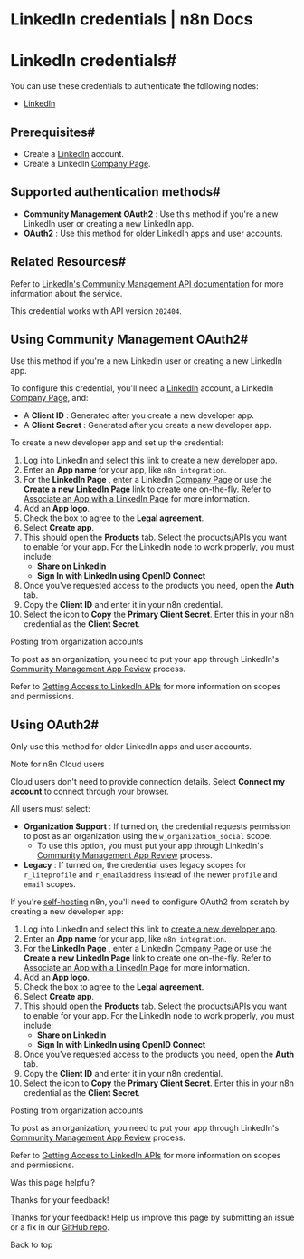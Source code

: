 # LinkedIn credentials | n8n Docs

[ ](https://github.com/n8n-io/n8n-docs/edit/main/docs/integrations/builtin/credentials/linkedin.md "Edit this page")

# LinkedIn credentials#

You can use these credentials to authenticate the following nodes:

  * [LinkedIn](../../app-nodes/n8n-nodes-base.linkedin/)

## Prerequisites#

  * Create a [LinkedIn](https://www.linkedin.com/) account.
  * Create a LinkedIn [Company Page](https://www.linkedin.com/help/linkedin/answer/a543852).

## Supported authentication methods#

  * **Community Management OAuth2** : Use this method if you're a new LinkedIn user or creating a new LinkedIn app.
  * **OAuth2** : Use this method for older LinkedIn apps and user accounts.

## Related Resources#

Refer to [LinkedIn's Community Management API documentation](https://learn.microsoft.com/en-us/linkedin/marketing/community-management/community-management-overview?view=li-lms-2024-04) for more information about the service.

This credential works with API version `202404`.

## Using Community Management OAuth2#

Use this method if you're a new LinkedIn user or creating a new LinkedIn app.

To configure this credential, you'll need a [LinkedIn](https://www.linkedin.com/) account, a LinkedIn [Company Page](https://www.linkedin.com/help/linkedin/answer/a543852), and:

  * A **Client ID** : Generated after you create a new developer app.
  * A **Client Secret** : Generated after you create a new developer app.

To create a new developer app and set up the credential:

  1. Log into LinkedIn and select this link to [create a new developer app](https://www.linkedin.com/developers/apps/new).
  2. Enter an **App name** for your app, like `n8n integration`.
  3. For the **LinkedIn Page** , enter a LinkedIn [Company Page](https://www.linkedin.com/help/linkedin/answer/a543852) or use the **Create a new LinkedIn Page** link to create one on-the-fly. Refer to [Associate an App with a LinkedIn Page](https://www.linkedin.com/help/linkedin/answer/a548360) for more information. 
  4. Add an **App logo**.
  5. Check the box to agree to the **Legal agreement**.
  6. Select **Create app**.
  7. This should open the **Products** tab. Select the products/APIs you want to enable for your app. For the LinkedIn node to work properly, you must include:
     * **Share on LinkedIn**
     * **Sign In with LinkedIn using OpenID Connect**
  8. Once you've requested access to the products you need, open the **Auth** tab.
  9. Copy the **Client ID** and enter it in your n8n credential.
  10. Select the icon to **Copy** the **Primary Client Secret**. Enter this in your n8n credential as the **Client Secret**.

Posting from organization accounts

To post as an organization, you need to put your app through LinkedIn's [Community Management App Review](https://learn.microsoft.com/en-us/linkedin/marketing/community-management-app-review) process.

Refer to [Getting Access to LinkedIn APIs](https://learn.microsoft.com/en-us/linkedin/shared/authentication/getting-access) for more information on scopes and permissions.

## Using OAuth2#

Only use this method for older LinkedIn apps and user accounts.

Note for n8n Cloud users

Cloud users don't need to provide connection details. Select **Connect my account** to connect through your browser.

All users must select:

  * **Organization Support** : If turned on, the credential requests permission to post as an organization using the `w_organization_social` scope.
    * To use this option, you must put your app through LinkedIn's [Community Management App Review](https://learn.microsoft.com/en-us/linkedin/marketing/community-management-app-review) process.
  * **Legacy** : If turned on, the credential uses legacy scopes for `r_liteprofile` and `r_emailaddress` instead of the newer `profile` and `email` scopes.

If you're [self-hosting](../../../../hosting/) n8n, you'll need to configure OAuth2 from scratch by creating a new developer app:

  1. Log into LinkedIn and select this link to [create a new developer app](https://www.linkedin.com/developers/apps/new).
  2. Enter an **App name** for your app, like `n8n integration`.
  3. For the **LinkedIn Page** , enter a LinkedIn [Company Page](https://www.linkedin.com/help/linkedin/answer/a543852) or use the **Create a new LinkedIn Page** link to create one on-the-fly. Refer to [Associate an App with a LinkedIn Page](https://www.linkedin.com/help/linkedin/answer/a548360) for more information. 
  4. Add an **App logo**.
  5. Check the box to agree to the **Legal agreement**.
  6. Select **Create app**.
  7. This should open the **Products** tab. Select the products/APIs you want to enable for your app. For the LinkedIn node to work properly, you must include:
     * **Share on LinkedIn**
     * **Sign In with LinkedIn using OpenID Connect**
  8. Once you've requested access to the products you need, open the **Auth** tab.
  9. Copy the **Client ID** and enter it in your n8n credential.
  10. Select the icon to **Copy** the **Primary Client Secret**. Enter this in your n8n credential as the **Client Secret**.

Posting from organization accounts

To post as an organization, you need to put your app through LinkedIn's [Community Management App Review](https://learn.microsoft.com/en-us/linkedin/marketing/community-management-app-review) process.

Refer to [Getting Access to LinkedIn APIs](https://learn.microsoft.com/en-us/linkedin/shared/authentication/getting-access) for more information on scopes and permissions.

Was this page helpful? 

Thanks for your feedback! 

Thanks for your feedback! Help us improve this page by submitting an issue or a fix in our [GitHub repo](https://github.com/n8n-io/n8n-docs). 

Back to top